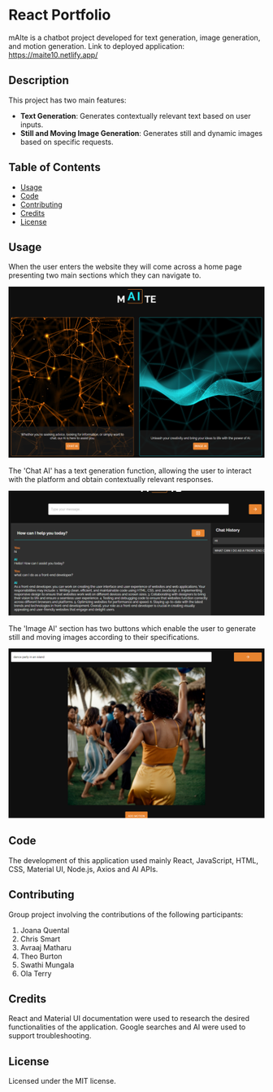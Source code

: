 # React Portfolio

mAIte is a chatbot project developed for text generation, image generation, and motion generation. Link to deployed application: https://maite10.netlify.app/


## Description

This project has two main features:

- **Text Generation**: Generates contextually relevant text based on user inputs.
- **Still and Moving Image Generation**: Generates still and dynamic images based on specific requests.


## Table of Contents

* [Usage](#usage)
* [Code](#code)
* [Contributing](#contributing)
* [Credits](#credits)
* [License](#license)

## Usage

When the user enters the website they will come across a home page presenting two main sections which they can navigate to.

![Screenshot of home page](./public/images/Screenshot1.png)
</center>

The 'Chat AI' has a text generation function, allowing the user to interact with the platform and obtain contextually relevant responses.

![Screenshot of Chat AI page](./public/images/Screenshot2.png)

The 'Image AI' section has two buttons which enable the user to generate still and moving images according to their specifications.

![Screenshot of Image AI page](./public/images/Screenshot3.png)

## Code

The development of this application used mainly React, JavaScript, HTML, CSS, Material UI, Node.js, Axios and AI APIs.

## Contributing

Group project involving the contributions of the following participants:

1. Joana Quental
2. Chris Smart
3. Avraaj Matharu
4. Theo Burton
5. Swathi Mungala
6. Ola Terry

## Credits

React and Material UI documentation were used to research the desired functionalities of the application. Google searches and AI were used to support troubleshooting.

## License

Licensed under the MIT license.